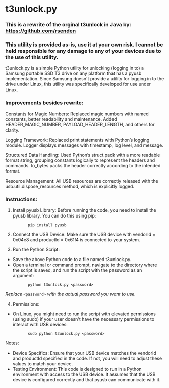 # t3unlock.py

### This is a rewrite of the orginal t3unlock in Java by: https://github.com/rsenden

### This utility is provided as-is, use it at your own risk. I cannot be held responsible for any damage to any of your devices due to the use of this utility.


t3unlock.py is a simple Python utility for unlocking (logging in to) a Samsung portable SSD T3 drive on any platform that has a pyusb implementation. Since Samsung doesn't provide a utility for logging in to the drive under Linux, this utility was specifically developed for use under Linux.

### Improvements besides rewrite:

Constants for Magic Numbers:
Replaced magic numbers with named constants, better readability and maintenance.
Added HEADER_MAGIC_NUMBER, PAYLOAD_HEADER_LENGTH, and others for clarity.

Logging Framework:
Replaced print statements with Python’s logging module.
Logger displays messages with timestamp, log level, and message.

Structured Data Handling:
Used Python’s struct.pack with a more readable format string, grouping constants logically to represent the headers and commands.
to_bytes packs the header correctly according to the intended format.

Resource Management:
All USB resources are correctly released with the usb.util.dispose_resources method, which is explicitly logged.

### Instructions:
  
1. Install pyusb Library:
Before running the code, you need to install the pyusb library. You can do this using pip:

```shell
          pip install pyusb
```

2. Connect the USB Device:
Make sure the USB device with vendorId = 0x04e8 and productId = 0x61f4 is connected to your system.

3. Run the Python Script:
* Save the above Python code to a file named t3unlock.py.
* Open a terminal or command prompt, navigate to the directory where the script is saved, and run the script with the password as an argument:

```shell
          python t3unlock.py <password>

```
*Replace* `<password>` *with the actual password you want to use.*

4. Permissions:
* On Linux, you might need to run the script with elevated permissions (using sudo) if your user doesn't have the necessary permissions to interact with USB devices:

```shell
          sudo python t3unlock.py <password>
```

Notes:
* Device Specifics: Ensure that your USB device matches the vendorId and productId specified in the code. If not, you will need to adjust these values to match your device.
* Testing Environment: This code is designed to run in a Python environment with access to the USB device. It assumes that the USB device is configured correctly and that pyusb can communicate with it.
